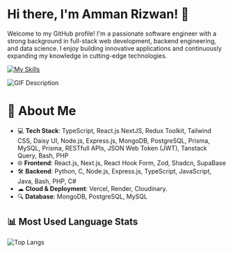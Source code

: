 # Hi there, I'm Amman Rizwan! 👋

Welcome to my GitHub profile! I'm a passionate software engineer with a strong background in full-stack web development, backend engineering, and data science. I enjoy building innovative applications and continuously expanding my knowledge in cutting-edge technologies.

[![My Skills](https://skillicons.dev/icons?i=js,ts,html,css,nodejs,py,express,prisma,postgres,linux,mysql,mongodb,nextjs,git,docker,php)](https://skillicons.dev)

![GIF Description](https://gifdb.com/images/high/azure-lane-cute-anime-typing-fast-bctubdjt5d0eikl8.webp)


# 🚀 About Me

- 💻 **Tech Stack**: TypeScript, React.js NextJS, Redux Toolkit, Tailwind CSS, Daisy UI, Node.js, Express.js, MongoDB, PostgreSQL, Prisma, MySQL, Prisma, RESTfull APIs, JSON Web Token (JWT), Tanstack Query, Bash, PHP
- 🌐 **Frontend**: React.js, Next.js, React Hook Form, Zod, Shadcn, SupaBase
- 🛠 **Backend**: Python, C, Node.js, Express.js, TypeScript, JavaScript, Java, Bash, PHP, C#
- ☁ **Cloud & Deployment**: Vercel, Render, Cloudinary.
- 🔍 **Database**: MongoDB, PostgreSQL, MySQL

## 📊 Most Used Language Stats 

![Top Langs](https://github-readme-stats.vercel.app/api/top-langs/?username=AmmanRizwan&layout=donut-vertical)


